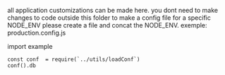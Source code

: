 all application customizations can be made here.
you dont need to make changes to code outside this folder
to make a config file for a specific NODE_ENV please create a file and concat the NODE_ENV. exemple: production.config.js

import example
```
const conf  = require(`../utils/loadConf`)
conf().db
```
